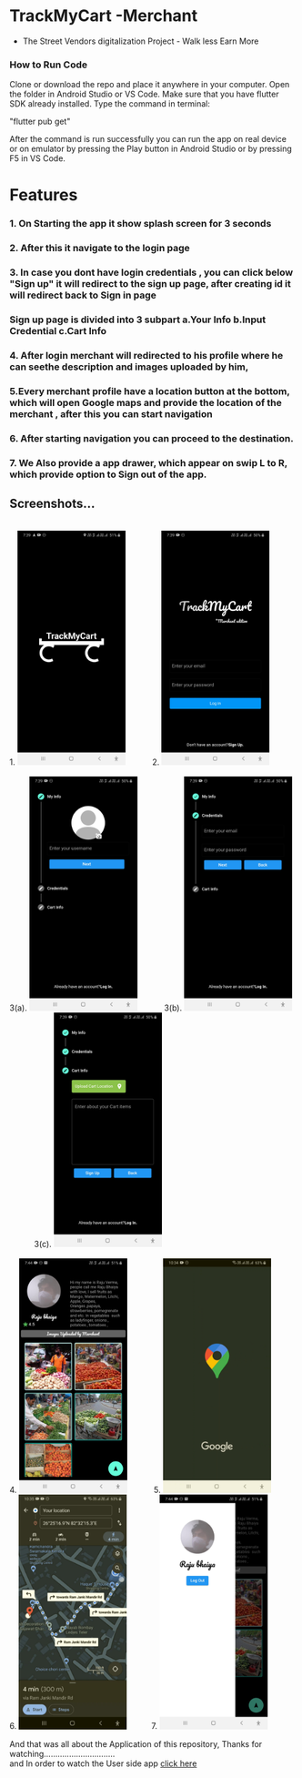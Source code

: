 # TrackMyCart -Merchant
- The Street Vendors digitalization Project - Walk less Earn More


### How to Run Code
Clone or download the repo and place it anywhere in your computer. Open the folder in Android Studio or VS Code. Make sure that you have flutter SDK already installed. Type the command in terminal:

"flutter pub get"

After the command is run successfully you can run the app on real device or on emulator by pressing the Play button in Android Studio or by pressing F5 in VS Code.
# Features
### 1. On Starting the app it show splash screen for 3 seconds
  
  
### 2. After this it navigate to the login page
   

### 3. In case you dont have login credentials , you can click below "Sign up" it will redirect to the sign up page, after creating id it will redirect back to Sign in page

### Sign up page is divided into 3 subpart a.Your Info b.Input Credential c.Cart Info
   

### 4. After login merchant will redirected  to his profile where he can seethe description and images uploaded by him, 
### 5.Every merchant profile have a location button at the bottom, which will open Google maps and provide the location of the merchant , after this you can start navigation 
### 6. After starting navigation you can proceed to the destination.
### 7. We Also provide a app drawer, which appear on swip L to R, which provide option to Sign out of the app.

## Screenshots...
 <br>1. <img src="assets/Splash Screen on apk opening-1.jpg" width=190> &nbsp;&nbsp;&nbsp;&nbsp;&nbsp;&nbsp;&nbsp;&nbsp;&nbsp;&nbsp; 2. <img src="assets/Merchant Sign In page-1.jpg" width=190> &nbsp;&nbsp;&nbsp;&nbsp;&nbsp;&nbsp;&nbsp;&nbsp;&nbsp;&nbsp; <br>
  &nbsp;&nbsp;&nbsp;&nbsp;&nbsp;&nbsp;&nbsp;&nbsp;&nbsp;&nbsp;<br>
 3(a). <img src="assets/Merchant Sign up page(inputting info).jpg" width=190> &nbsp;&nbsp;&nbsp;&nbsp;&nbsp;&nbsp;&nbsp;&nbsp;&nbsp;&nbsp; 3(b). <img src="assets/Merchant Sign up page(inputting credential).jpg" width=190> &nbsp;&nbsp;&nbsp;&nbsp;&nbsp;&nbsp;&nbsp;&nbsp;&nbsp;&nbsp; 3(c). <img src="assets/Merchant Sign up page(inputting cart info).jpg" width=190><br>
  &nbsp;&nbsp;&nbsp;&nbsp;&nbsp;&nbsp;&nbsp;&nbsp;&nbsp;&nbsp;<br>
4. <img src="assets/Merchant Profile.jpg" width=190> &nbsp;&nbsp;&nbsp;&nbsp;&nbsp;&nbsp;&nbsp;&nbsp;&nbsp;&nbsp; 5. <img src="assets/opening gmap.jpeg" width=190>
&nbsp;&nbsp;&nbsp;&nbsp;&nbsp;&nbsp;&nbsp;&nbsp;&nbsp;&nbsp; 6. <img src="assets/navigation.jpeg" width=190>&nbsp;&nbsp;&nbsp;&nbsp;&nbsp;&nbsp;&nbsp;&nbsp;&nbsp;&nbsp; 7. <img src="assets/App drawer.jpg" width=190> &nbsp;&nbsp;&nbsp;&nbsp;&nbsp;&nbsp;&nbsp;&nbsp;&nbsp;&nbsp; 

And that was all about the Application of this repository, Thanks for watching...............................<br>
and In order to watch the User side app [click here](https://github.com/smv8960/trackmycart)
